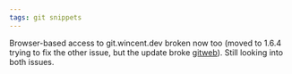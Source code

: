 ```yaml
---
tags: git snippets
---
```


Browser-based access to git.wincent.dev broken now too (moved to 1.6.4 trying to fix the other issue, but the update broke [gitweb](/wiki/gitweb)). Still looking into both issues.
